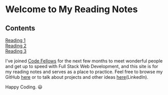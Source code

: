 # Welcome to My Reading Notes

## Contents

[Reading 1](markdown-basics.md)  
[Reading 2](reading02.md)  
[Reading 3](reading03.md)

I've joined [Code Fellows](https://codefellows.org/) for the next few months to meet wonderful people and get up to speed with Full Stack Web Development, and this site is for my reading notes and serves as a place to practice.  Feel free to browse my GitHub [here](https://github.com/Stephen-Montague) or to talk about projects and other ideas [here](https://www.linkedin.com/in/stephen-w-montague/)(LinkedIn).

Happy Coding.  :smiley:
